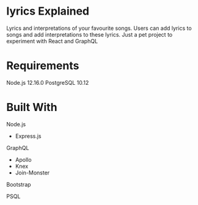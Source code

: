 # lyrics Explained
Lyrics and interpretations of your favourite songs. Users can add lyrics to songs and add interpretations to these lyrics. Just a pet project to experiment with React and GraphQL

# Requirements
Node.js 12.16.0
PostgreSQL 10.12

# Built With

Node.js
  - Express.js
 
GraphQL
  - Apollo
  - Knex
  - Join-Monster

Bootstrap

PSQL

